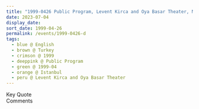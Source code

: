 ```yaml
---
title: "1999-0426 Public Program, Levent Kirca and Oya Basar Theater, Maçka-Istanbul, Istanbul, Turkey"
date: 2023-07-04
display_date: 
sort_date: 1999-04-26
permalink: /events/1999-0426-d
tags:
  - blue @ English
  - brown @ Turkey
  - crimson @ 1999
  - deeppink @ Public Program
  - green @ 1999-04
  - orange @ Istanbul
  - peru @ Levent Kirca and Oya Basar Theater
---
```


<wave-list>
  <list-title color="green" width="75">Key Quote</list-title>
  <list-item color="BlanchedAlmond"  width="200"></list-item>
  <list-item color="Lavender"></list-item>
  <list-item color="BlanchedAlmond"></list-item>
</wave-list>

<br>

<wave-list>
  <list-title color="green" width="75">Comments</list-title>
  <list-item color="BlanchedAlmond"  width="200"></list-item>
  <list-item color="Lavender"></list-item>
  <list-item color="BlanchedAlmond"></list-item>
</wave-list>